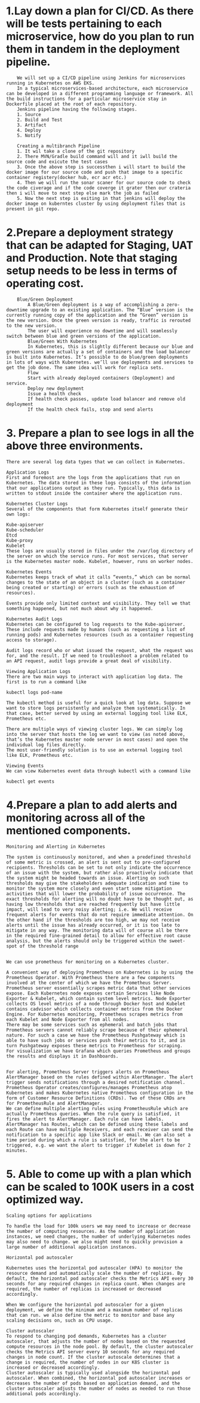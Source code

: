 # 1.Lay down a plan for CI/CD. As there will be tests pertaining to each microservice, how do you plan to run them in tandem in the deployment pipeline. 
        We will set up a CI/CD pipeline using Jenkins for microservices running in Kubernetes on AWS EKS.
        In a typical microservices-based architecture, each microservice can be developed in a different programming language or framework. All the build instructions for a particular microservice stay in Dockerfile placed at the root of each repository.
        Jenkins pipeline having the following stages.
        1. Source
        2. Build and Test
        3. Artifact
        4. Deploy
        5. Notify

        Creating a multibranch Pipeline
        1. It wil take a clone of the git repository 
        2. There MVN/Gradle build command will and it iwll build the source code and exicute the test cases
        3. Once the above step is successthen i will start to build the docker image for our source code and push that image to a specific container registery(docker hub, ecr acr etc.) 
        4. Then we will run the sonar scaner for our source code to check  the code civerage and if the code coverge it grater then our crateria then i will move to next step else mark the job as failed    
        5. Now the next step is exiting in that jenkins will deploy the docker image on kuberntes cluster by using deployment files that is present in git repo.

# 2.Prepare a deployment strategy that can be adapted for Staging, UAT and Production. Note that staging setup needs to be less in terms of operating cost. 

        Blue/Green Deployment
            A Blue/Green deployment is a way of accomplishing a zero-downtime upgrade to an existing application. The “Blue” version is the currently running copy of the application and the “Green” version is the new version. Once the green version is ready, traffic is rerouted to the new version.
            The user will experience no downtime and will seamlessly switch between blue and green versions of the application.
            Blue/Green With Kubernetes
            In Kubernetes, this is slightly different because our blue and green versions are actually a set of containers and the load balancer is built into Kubernetes. It’s possible to do blue/green deployments in lots of ways with Kubernetes. we’ll use deployments and services to get the job done. The same idea will work for replica sets.
            Flow
            Start with already deployed containers (Deployment) and service.
            Deploy new deployment
            Issue a health check
            If health check passes, update load balancer and remove old deployment
            If the health check fails, stop and send alerts

# 3. Prepare a plan to see logs in all the above three environments. 

    There are several log data types that we can collect in Kubernetes.

    Application Logs
    First and foremost are the logs from the applications that run on Kubernetes. The data stored in these logs consists of the information that our applications output as they run. Typically, this data is written to stdout inside the container where the application runs.

    Kubernetes Cluster Logs
    Several of the components that form Kubernetes itself generate their own logs:

    Kube-apiserver
    Kube-scheduler
    Etcd
    Kube-proxy
    Kubelet
    These logs are usually stored in files under the /var/log directory of the server on which the service runs. For most services, that server is the Kubernetes master node. Kubelet, however, runs on worker nodes.

    Kubernetes Events
    Kubernetes keeps track of what it calls “events,” which can be normal changes to the state of an object in a cluster (such as a container being created or starting) or errors (such as the exhaustion of resources).

    Events provide only limited context and visibility. They tell we that something happened, but not much about why it happened.

    Kubernetes Audit Logs
    Kubernetes can be configured to log requests to the Kube-apiserver. These include requests made by humans (such as requesting a list of running pods) and Kubernetes resources (such as a container requesting access to storage).

    Audit logs record who or what issued the request, what the request was for, and the result. If we need to troubleshoot a problem related to an API request, audit logs provide a great deal of visibility.

    Viewing Application Logs
    There are two main ways to interact with application log data. The first is to run a command like

    kubectl logs pod-name

    The kubectl method is useful for a quick look at log data. Suppose we want to store logs persistently and analyze them systematically. In that case, better served by using an external logging tool like ELK, Prometheus etc.

    There are multiple ways of viewing cluster logs. We can simply log into the server that hosts the log we want to view (as noted above, that’s the Kubernetes master node server in most cases) and open the individual log files directly. 
    The most user-friendly solution is to use an external logging tool like ELK, Prometheus etc.

    Viewing Events
    We can view Kubernetes event data through kubectl with a command like

    kubectl get events

# 4.Prepare a plan to add alerts and monitoring across all of the mentioned components. 

    Monitoring and Alerting in Kubernetes

    The system is continuously monitored, and when a predefined threshold of some metric is crossed, an alert is sent out to pre-configured recipients. Thresholds can be set to not only indicate the occurrence of an issue with the system, but rather also proactively indicate that the system might be headed towards an issue. Alerting on such thresholds may give the stakeholders adequate indication and time to monitor the system more closely and even start some mitigation activities that will lower the probability of issue occurrence. The exact thresholds for alerting will no doubt have to be thought out, as having low thresholds that are reached frequently but have little impact, will lead to very noisy alerting; i.e. We will receive frequent alerts for events that do not require immediate attention. On the other hand if the thresholds are too high, we may not receive alerts until the issue has already occurred, or it is too late to mitigate in any way. The monitoring data will of course all be there in the required fine-grained detail to allow for effective root cause analysis, but the alerts should only be triggered within the sweet-spot of the threshold range


    We can use prometheus for monitoring on a Kubernetes cluster.

    A convenient way of deploying Prometheus on Kubernetes is by using the Prometheus Operator. With Prometheus there are a few components involved at the center of which we have the Prometheus Server. Prometheus server essentially scrapes metric data that other services expose. Each Kubernetes node exposes certain Services like Node Exporter & Kubelet, which contain system level metrics. Node Exporter collects OS level metrics of a node through Docker host and Kubelet contains cadvisor which collects container metrics from the Docker Engine. For Kubernetes monitoring, Prometheus scrapes metrics from each Kubelet and Node Exporter from all nodes.
    There may be some services such as ephemeral and batch jobs that Prometheus servers cannot reliably scrape because of their ephemeral nature. For such a case we have the Prometheus Pushgateway which is able to have such jobs or services push their metrics to it, and in turn Pushgateway exposes these metrics to Prometheus for scraping.
    For visualization we have Grafana which queries Prometheus and groups the results and displays it in Dashboards.


    For alerting, Prometheus Server triggers alerts on Prometheus AlertManager based on the rules defined within AlertManager. The alert trigger sends notifications through a desired notification channel.
    Prometheus Operator creates/configures/manages Prometheus atop Kubernetes and makes Kubernetes native Prometheus configuration in the form of Customer Resource Definitions (CRDs). Two of these CRDs are for PrometheusRule and AlertManager.
    We can define multiple alerting rules using PrometheusRule which are actually Prometheus queries. When the rule query is satisfied, it fires the alert to AlertManager. Each rule can have labels. AlertManager has Routes, which can be defined using these labels and each Route can have multiple Receivers, and each receiver can send the notification to a specific app like Slack or email. We can also set a time period during which a rule is satisfied, for the alert to be triggered, e.g. we want the alert to trigger if Kubelet is down for 2 minutes.


# 5. Able to come up with a plan which can be scaled to 100K users in a cost optimized way. 

    Scaling options for applications 

    To handle the load for 100k users we may need to increase or decrease the number of computing resources. As the number of application instances, we need changes, the number of underlying Kubernetes nodes may also need to change. we also might need to quickly provision a large number of additional application instances.

    Horizontal pod autoscaler

    Kubernetes uses the horizontal pod autoscaler (HPA) to monitor the resource demand and automatically scale the number of replicas. By default, the horizontal pod autoscaler checks the Metrics API every 30 seconds for any required changes in replica count. When changes are required, the number of replicas is increased or decreased accordingly. 

    When We configure the horizontal pod autoscaler for a given deployment, we define the minimum and a maximum number of replicas that can run. we also define the metric to monitor and base any scaling decisions on, such as CPU usage.

    Cluster autoscaler
    To respond to changing pod demands, Kubernetes has a cluster autoscaler, that adjusts the number of nodes based on the requested compute resources in the node pool. By default, the cluster autoscaler checks the Metrics API server every 10 seconds for any required changes in node count. If the cluster autoscale determines that a change is required, the number of nodes in our K8S cluster is increased or decreased accordingly. 
    Cluster autoscaler is typically used alongside the horizontal pod autoscaler. When combined, the horizontal pod autoscaler increases or decreases the number of pods based on application demand, and the cluster autoscaler adjusts the number of nodes as needed to run those additional pods accordingly.
